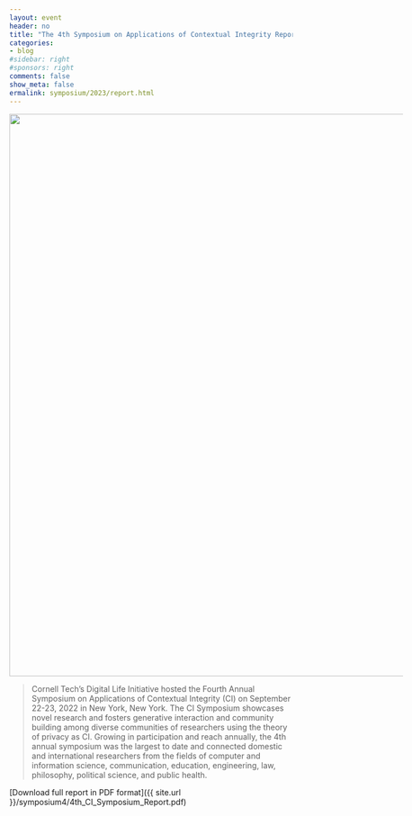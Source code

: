 ```yaml
---
layout: event
header: no
title: "The 4th Symposium on Applications of Contextual Integrity Report"
categories:
- blog
#sidebar: right
#sponsors: right
comments: false
show_meta: false
ermalink: symposium/2023/report.html
---
```


 <img src="{{ site.url }}/images/PrivaCI_Header_2022_Cropped_2.jpg" style="width: 1000px; min-width: 700px;" />

>  Cornell Tech’s Digital Life Initiative hosted the Fourth Annual Symposium on Applications of Contextual Integrity (CI) on September 22-23, 2022 in New York, New York. The CI Symposium showcases novel research and fosters generative interaction and community building among diverse communities of researchers using the theory of privacy as CI. Growing in participation and reach annually, the 4th annual symposium was the largest to date and connected domestic and international researchers from the fields of computer and information science, communication, education, engineering, law, philosophy, political science, and public health.

[Download full report in PDF format]({{ site.url }}/symposium4/4th_CI_Symposium_Report.pdf)

